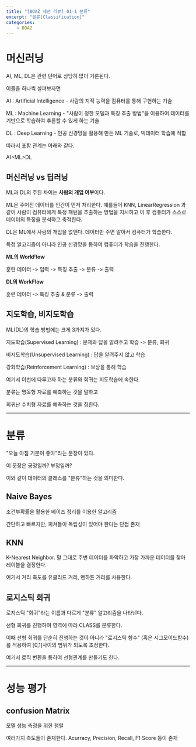 ```yaml
---
title: "[BOAZ 세션 리뷰] 01-1 분류"
excerpt: "분류[Classification]"
categories:
    - BOAZ
---
```






# 머신러닝



AI, ML, DL은 관련 단어로 상당히 많이 거론된다.

이들을 하나씩 살펴보자면

AI : Artificial Intelligence - 사람의 지적 능력을 컴퓨터를 통해 구현하는 기술

ML : Machine Learning - "사람이 정한 모델과 특징 추출 방법"을 이용하여 데이터를 기반으로 학습하여 추론할 수 있게 하는 기술

DL : Deep Learning - 인공 신경망을 활용해 만든 ML 기술로, 빅데이터 학습에 적합



따라서 포함 관계는 아래와 같다.

AI>ML>DL



## 머신러닝 vs 딥러닝



ML과 DL의 주된 차이는 **사람의 개입 여부**이다.

ML은 주어진 데이터를 인간이 먼저 처리한다. 예를들어 KNN, LinearRegression 과 같이 사람이 컴퓨터에게 특정 패턴을 추출하는 방법을 지시하고 이 후 컴퓨터가 스스로 데이터의 특징을 분석하고 축적한다.

DL은 ML에서 사람의 개입을 없앤다. 데이터만 주면 알아서 컴퓨터가 학습한다.

 특정 알고리즘이 아니라 인공 신경망을 통하여 컴퓨터가 학습을 진행한다.



**ML의 WorkFlow**

훈련 데이터 -> 입력 -> 특징 추출 -> 분류 -> 출력

**DL의 WorkFlow**

훈련 데이터 -> 특징 추출 & 분류 -> 출력







## 지도학습, 비지도학습



ML(DL)의 학습 방법에는 크게 3가지가 있다.



지도학습(Supervised Learning) : 문제와 답을 알려주고 학습 -> 분류, 회귀

비지도학습(Unsupervised Learning) : 답을 알려주지 않고 학습

강화학습(Reinforcement Learning) : 보상을 통해 학습



여기서 이번에 다루고자 하는 분류와 회귀는 지도학습에 속한다.



분류는 명목형 자료를 예측하는 것을 말하고

회귀난 수치형 자료를 예측하는 것을 칭한다.





---





# 분류



"오늘 아침 기분이 좋아"라는 문장이 있다.

이 문장은 긍정일까? 부정일까?

이와 같이 데이터의 클래스를 "분류"하는 것을 의미한다.

## Naive Bayes

조건부확률을 활용한 베이즈 정리를 이용한 알고리즘

간단하고 빠르지만, 피쳐들이 독립성이 있어야 한다는 단점 존재

## KNN

K-Nearest Neighbor. 말 그대로 주변 데이터를 파악하고 가장 가까운 데이터를 찾아 레이블을 결정한다.

여기서 거리 측도를 유클리드 거리, 맨하튼 거리를 사용한다.



## 로지스틱 회귀

로지스틱 "회귀"라는 이름과 다르게 "분류" 알고리즘을 나타낸다.

선형 회귀를 진행하여 영역에 따라 CLASS를 분류한다.

이때 선형 회귀를 단순히 진행하는 것이 아니라 "로지스틱 함수" (혹은 시그모이드함수)를 적용하여 [0,1]사이의 범위가 되도록 조정한다.

여기서 로직 변환을 통하여 선형관계를 만들기도 한다.



---



# 성능 평가

## confusion Matrix

모델 성능 측정을 위한 행렬

여러가지 측도들이 존재한다.
Acurracy, Precision, Recall, F1 Score 등이 존재



